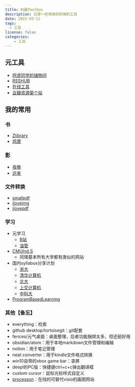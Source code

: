 ```yaml
---
title: 利器Toolbox
description: 记录一些常用的好用的工具
date: 2022-03-12
tags:
  - 工具
license: false
categories:
    - 工具
---
```

## 元工具
* [阿虚同学的储物间](https://axutongxue.com/)
* [RSSHUB](https://docs.rsshub.app/)
* [在线工具](https://tool.lu/)
* [豆瓣资源菊个站](https://ujuji.com/u/juzhang)

## 我的常用
### 书
* [Zlibrary](https://zh.z-lib.org/)
* [鸠摩](https://www.jiumodiary.com/)
### 影
* [夜晚](http://yewan.info/)
* [远鉴](https://ifenpaidy.com/blog/5cff587fbb34e951afdc782e)
### 文件转换
* [smallpdf](https://smallpdf.com/)
* [iloveimg](https://www.iloveimg.com/)
* [ilovepdf](https://www.ilovepdf.com/)

### 学习
* 元学习
	* [B站](https://www.bilibili.com/)
	* [油管](https://www.youtube.com/)
* [CMUInd.S](http://oli.cmu.edu/independent-learner-courses/)
    - 同理基本所有大学都有类似的网站
* 国内syllabus分享计划
	* [浙大](https://github.com/QSCTech/zju-icicles)
	* [清华计算机](https://github.com/PKUanonym/REKCARC-TSC-UHT)
	* [北大](https://lib-pku.github.io/)
	* [上交计算机](https://github.com/kxxwz/SJTU-Courses)
	* [中科大](https://ustc-resource.github.io/USTC-Course/)
* [ProgramBasedLearning](https://github.com/practical-tutorials/project-based-learning)
### 其他【备忘】
* everything：检索
* github desktop/tortoisegit：git配套
* fences/元气桌面：桌面整理，后者功能捆绑太多，但还挺好用
* obsidian/atom：用于本地markdown文件管理和编辑
* notion：用于笔记管理
* neat converter：用于kindle文件格式转换
* win10自带的xbox game bar：录屏
* deepl的PC版：快捷键ctrl+c+c弹出翻译框
* custom cursor：鼠标光标样式自定义
* [processon](https://www.processon.com/)：在线的可替代visio的画图网站
